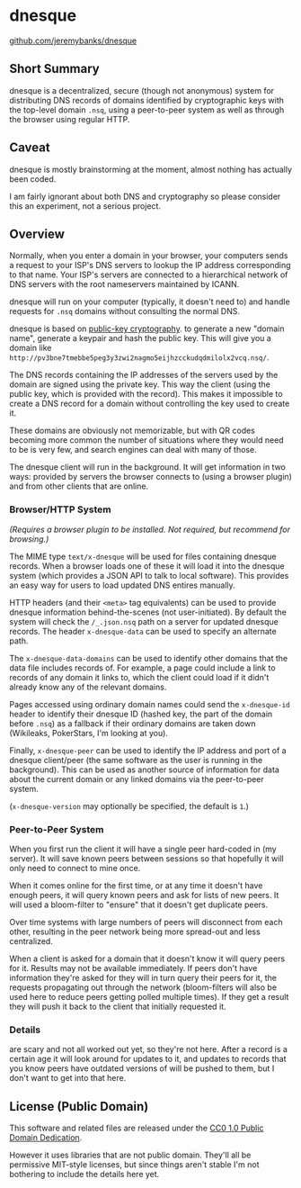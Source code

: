 dnesque
=======

[github.com/jeremybanks/dnesque](https://github.com/jeremybanks/dnesque)

Short Summary
-------------

dnesque is a decentralized, secure (though not anonymous) system for distributing DNS records of domains identified by cryptographic keys with the top-level domain `.nsq`, using a peer-to-peer system as well as through the browser using regular HTTP.

Caveat
------

dnesque is mostly brainstorming at the moment, almost nothing has actually been coded.

I am fairly ignorant about both DNS and cryptography so please consider this an experiment, not a serious project.

Overview
--------

Normally, when you enter a domain in your browser, your computers sends a request to your ISP's DNS servers to lookup the IP address corresponding to that name. Your ISP's servers are connected to a hierarchical network of DNS servers with the root nameservers maintained by ICANN.

dnesque will run on your computer (typically, it doesn't need to) and handle requests for `.nsq` domains without consulting the normal DNS.

dnesque is based on [public-key cryptography](http://en.wikipedia.org/wiki/Public-key_cryptography). to generate a new "domain name", generate a keypair and hash the public key. This will give you a domain like `http://pv3bne7tmebbe5peg3y3zwi2nagmo5eijhzcckudqdmilolx2vcq.nsq/`.

The DNS records containing the IP addresses of the servers used by the domain are signed using the private key. This way the client (using the public key, which is provided with the record). This makes it impossible to create a DNS record for a domain without controlling the key used to create it.

These domains are obviously not memorizable, but with QR codes becoming more common the number of situations where they would need to be is very few, and search engines can deal with many of those.

The dnesque client will run in the background. It will get information in two ways: provided by servers the browser connects to (using a browser plugin) and from other clients that are online.

### Browser/HTTP System

*(Requires a browser plugin to be installed. Not required, but recommend for browsing.)*

The MIME type `text/x-dnesque` will be used for files containing dnesque records. When a browser loads one of these it will load it into the dnesque system (which provides a JSON API to talk to local software). This provides an easy way for users to load updated DNS entires manually.

HTTP headers (and their `<meta>` tag equivalents) can be used to provide dnesque information behind-the-scenes (not user-initiated). By default the system will check the `/_.json.nsq` path on a server for updated dnesque records. The header `x-dnesque-data` can be used to specify an alternate path.

The `x-dnesque-data-domains` can be used to identify other domains that the data file includes records of. For example, a page could include a link to records of any domain it links to, which the client could load if it didn't already know any of the relevant domains.

Pages accessed using ordinary domain names could send the `x-dnesque-id` header to identify their dnesque ID (hashed key, the part of the domain before `.nsq`) as a fallback if their ordinary domains are taken down (Wikileaks, PokerStars, I'm looking at you).

Finally, `x-dnesque-peer` can be used to identify the IP address and port of a dnesque client/peer (the same software as the user is running in the background). This can be used as another source of information for data about the current domain or any linked domains via the peer-to-peer system.

(`x-dnesque-version` may optionally be specified, the default is `1`.)

### Peer-to-Peer System

When you first run the client it will have a single peer hard-coded in (my server). It will save known peers between sessions so that hopefully it will only need to connect to mine once.

When it comes online for the first time, or at any time it doesn't have enough peers, it will query known peers and ask for lists of new peers. It will used a bloom-filter to "ensure" that it doesn't get duplicate peers.

Over time systems with large numbers of peers will disconnect from each other, resulting in the peer network being more spread-out and less centralized.

When a client is asked for a domain that it doesn't know it will query peers for it. Results may not be available immediately. If peers don't have information they're asked for they will in turn query their peers for it, the requests propagating out through the network (bloom-filters will also be used here to reduce peers getting polled multiple times). If they get a result they will push it back to the client that initially requested it.

### Details

are scary and not all worked out yet, so they're not here. After a record is a certain age it will look around for updates to it, and updates to records that you know peers have outdated versions of will be pushed to them, but I don't want to get into that here.

License (Public Domain)
-----------------------

This software and related files are released under the [CC0 1.0 Public Domain Dedication](http://creativecommons.org/publicdomain/zero/1.0/).

However it uses libraries that are not public domain. They'll all be permissive MIT-style licenses, but since things aren't stable I'm not bothering to include the details here yet.
